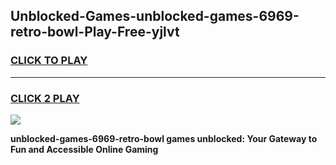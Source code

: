 
## Unblocked-Games-unblocked-games-6969-retro-bowl-Play-Free-yjlvt
<h3>
<a href="https://premium76.site?title=unblocked-games-6969-retro-bowl&ref=18A1">CLICK TO PLAY</a></h3>
<hr>

<h3>
<a href="https://premium76.site?title=unblocked-games-6969-retro-bowl&ref=18A1">CLICK 2 PLAY</a>
  
</h3>

<a href="https://premium76.site?title=unblocked-games-6969-retro-bowl&ref=18A1"><img src="https://clearcache.store/games.png"></a>


**unblocked-games-6969-retro-bowl games unblocked: Your Gateway to Fun and Accessible Online Gaming**
